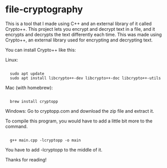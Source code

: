 # file-cryptography

This is a tool that I made using C++ and an external library of it called Crypto++. This project lets you encrypt and decrypt text in a file, and it encrypts and decrypts the text differently each time. This was made using Crypto++, an external library used for encrypting and decrypting text.

You can install Crypto++ like this:

Linux:

<code>
  sudo apt update
  sudo apt install libcrypto++-dev libcrypto++-doc libcrypto++-utils
</code>

Mac (with homebrew):

<code>
  brew install cryptopp
</code>

Windows:
Go to cryptopp.com and download the zip file and extract it.

To compile this program, you would have to add a little bit more to the command.

<code>
  g++ main.cpp -lcryptopp -o main
</code>

You have to add -lcryptopp to the middle of it.

Thanks for reading!
